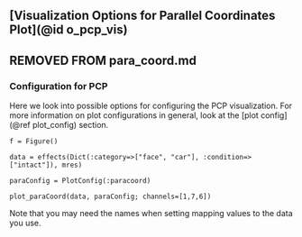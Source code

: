 ## [Visualization Options for Parallel Coordinates Plot](@id o_pcp_vis)


##   REMOVED FROM para_coord.md
### Configuration for PCP
Here we look into possible options for configuring the PCP visualization.
For more information on plot configurations in general, look at the [plot config](@ref plot_config) section. 
```
f = Figure()

data = effects(Dict(:category=>["face", "car"], :condition=>["intact"]), mres)

paraConfig = PlotConfig(:paracoord)

plot_paraCoord(data, paraConfig; channels=[1,7,6])
```
Note that you may need the names when setting mapping values to the data you use.
